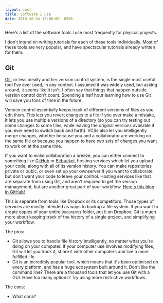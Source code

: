 ```yaml
---
layout: post
title: Software I use
date: 2018-10-04 15:00:00 -0500
---
```

Here's a list of the software tools I use most frequently for physics
projects.

I don't intend on writing tutorials for each of these tools individually. Most of these tools are very popular, and
have spectacular tutorials already written for them.

## Git
[Git](https://git-scm.com/), or less ideally another version control system, is the single most useful tool I've ever
used, in any context. I assumed it was widely used, but asking around, it seems like it isn't. I often say that things
that happen outside version control don't count. Spending a half hour learning how to use Git will save you tons of
time in the future.

Version control essentially keeps track of different versions of files as you edit them. This lets you revert changes
to a file if you ever make a mistake, it lets you use multiple versions of a directory (so you can try testing out some
changes to some files, while leaving the original versions available if you ever need to switch back and forth). VCSs
also let you intelligently merge changes, whether because you and a collaborator are working on the same file or because
you happen to have two sets of changes you want to work on at the same time.

If you want to make collaboration a breeze, you can either connect to something like [GitHub](https://github.com/)
or [Bitbucket](https://bitbucket.org/), hosting services which let you upload your code, along with all of its version
history. You can make repositories private or pubic, or even set up your ownserver if you want to collaborate but don't
want your code to leave your control. Hosting services like that are separate from using Git, and aren't required to get
the version management, but are another great part of your workflow. [Here's this blog in GitHub!]({{site.github.repo}})

This is separate from tools like Dropbox or its competitors. Those types of services are mostly intended as ways to
backup a file system. If you want to create copies of your entire `Documents` folder, put it on Dropbox. Git is much
more about keeping track of the history of a single project, and simplifying your workflow.

The pros:
* Git allows you to handle file history intelligently, no matter what you're doing on your computer. If your computer
use involves modifying files, Git will let you track it, share it with other computers and live a more fulfilled life.
* Git is an incredibly popular tool, which means that it's been optimised on every platform, and has a huge ecosystem
built around it. Don't like the command line? There are a thousand tools that let you use Git with a GUI. Have too many
options? Try using more restrictive workflows.

The cons:
* What cons?

